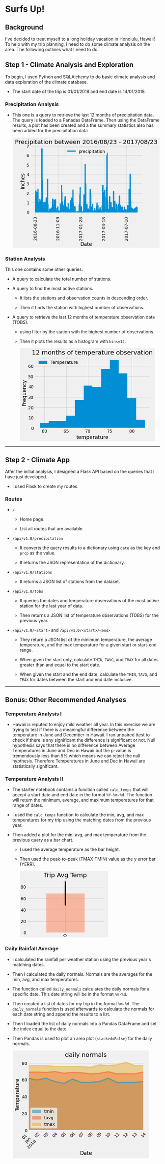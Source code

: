 # Surfs Up!

## Background

I've decided to treat myself to a long holiday vacation in Honolulu, Hawaii! To help with my trip planning, I need to do some climate analysis on the area. The following outlines what I need to do.

## Step 1 - Climate Analysis and Exploration

To begin, I used Python and SQLAlchemy to do basic climate analysis and data exploration of the climate database.

* The start date of the trip is 01/01/2018 and end date is 14/01/2018. 

### Precipitation Analysis

* This one is a query to retrieve the last 12 months of precipitation data. The query is loaded to a Panadas DataFrame. Then using the DataFrame results, a plot has been created and a the summary statistics also has been added for the precipitation data

    ![precipitation](Image/precipitation.png)

### Station Analysis

This one contains some other queries:

* A query to calculate the total number of stations.

* A query to find the most active stations.

  * It lists the stations and observation counts in descending order.

  * Then it finds the station with highest number of observations.

* A query to retrieve the last 12 months of temperature observation data (TOBS).

  * using filter by the station with the highest number of observations.

  * Then it plots the results as a histogram with `bins=12`.

    ![station-histogram](Image/station-histogram.png)

- - -

## Step 2 - Climate App

Atfer the initial analysis, I designed a Flask API based on the queries that I have just developed.

* I used Flask to create my routes.

### Routes

* `/`

  * Home page.

  * List all routes that are available.

* `/api/v1.0/precipitation`

  * It converts the query results to a dictionary using `date` as the key and `prcp` as the value.

  * It returns the JSON representation of the dictionary.

* `/api/v1.0/stations`

  * It returns a JSON list of stations from the dataset.

* `/api/v1.0/tobs`
  * It queries the dates and temperature observations of the most active station for the last year of data.
  
  * Then returns a JSON list of temperature observations (TOBS) for the previous year.

* `/api/v1.0/<start>` and `/api/v1.0/<start>/<end>`

  * They return a JSON list of the minimum temperature, the average temperature, and the max temperature for a given start or start-end range.

  * When given the start only, calculate `TMIN`, `TAVG`, and `TMAX` for all dates greater than and equal to the start date.

  * When given the start and the end date, calculate the `TMIN`, `TAVG`, and `TMAX` for dates between the start and end date inclusive.

- - -

## Bonus: Other Recommended Analyses

### Temperature Analysis I
* Hawaii is reputed to enjoy mild weather all year. In this exercise we are trying to test if there is a meaningful difference between the temperature in June and December in Hawaii.
I ran unpaired ttest to check if there is any significant the difference is significant or not. Null hypothesis says that there is no difference between Average Temperatures in June and Dec in Hawaii but the p-value is tremendously less than 5% which means we can reject the null hypthesis. Therefore Temperatures in June and Dec in Hawaii are statistically significant.

### Temperature Analysis II

* The starter notebook contains a function called `calc_temps` that will accept a start date and end date in the format `%Y-%m-%d`. The function will return the minimum, average, and maximum temperatures for that range of dates.

* I used the `calc_temps` function to calculate the min, avg, and max temperatures for my trip using the matching dates from the previous year.

* Then added a plot for the min, avg, and max temperature from the previous query as a bar chart.

  * I used the average temperature as the bar height.

  * Then used the peak-to-peak (TMAX-TMIN) value as the y error bar (YERR).

    ![temperature](Image/temperature.png)

### Daily Rainfall Average

* I calculated the rainfall per weather station using the previous year's matching dates.

* Then I calculated the daily normals. Normals are the averages for the min, avg, and max temperatures.

* The function called `daily_normals` calculates the daily normals for a specific date. This date string will be in the format `%m-%d`. 

* Then created a list of dates for my trip in the format `%m-%d`. The `daily_normals` function is used afterwards to calculate the normals for each date string and append the results to a list.

* Then I loaded the list of daily normals into a Pandas DataFrame and set the index equal to the date.

* Then Pandas is used to plot an area plot (`stacked=False`) for the daily normals.

  ![daily-normals](Image/daily-normals.png)

